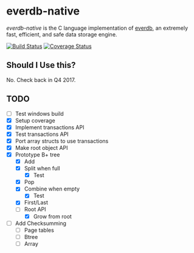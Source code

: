 everdb-native
=============

*everdb-native* is the C language implementation of [everdb](https://github.com/Knio/everdb), an extremely fast, efficient, and safe data storage engine.

[![Build Status][buildlogo-native]](https://travis-ci.org/Knio/everdb-native)
[![Coverage Status][coveragelogo-native]](https://coveralls.io/r/Knio/everdb-native)

[buildlogo-native]: https://travis-ci.org/Knio/everdb-native.svg?branch=master
[coveragelogo-native]: https://img.shields.io/coveralls/Knio/everdb-native.svg?branch=master

## Should I Use this?

No. Check back in Q4 2017.

TODO
----

- [ ] Test windows build
- [x] Setup coverage
- [x] Implement transactions API
- [x] Test transactions API
- [x] Port array structs to use transactions
- [x] Make root object API
- [x] Prototype B+ tree
    - [x] Add
    - [x] Split when full
        - [x] Test
    - [x] Pop
    - [x] Combine when empty
        - [x] Test
    - [x] First/Last
    - [ ] Root API
        - [x] Grow from root
- [ ] Add Checksumming
    - [ ] Page tables
    - [ ] Btree
    - [ ] Array
